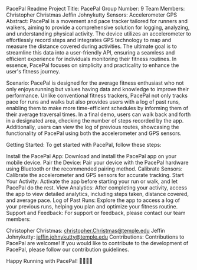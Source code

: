 PacePal Readme
Project Title: PacePal
Group Number: 9
Team Members:
Christopher Christmas
Jeffin Johnykutty
Sensors:
Accelerometer
GPS
Abstract:
PacePal is a movement and pace tracker tailored for runners and walkers, aiming to provide a comprehensive solution for logging, analyzing, and understanding physical activity. The device utilizes an accelerometer to effortlessly record steps and integrates GPS technology to map and measure the distance covered during activities. The ultimate goal is to streamline this data into a user-friendly API, ensuring a seamless and efficient experience for individuals monitoring their fitness routines. In essence, PacePal focuses on simplicity and practicality to enhance the user's fitness journey.

Scenario:
PacePal is designed for the average fitness enthusiast who not only enjoys running but values having data and knowledge to improve their performance. Unlike conventional fitness trackers, PacePal not only tracks pace for runs and walks but also provides users with a log of past runs, enabling them to make more time-efficient schedules by informing them of their average traversal times. In a final demo, users can walk back and forth in a designated area, checking the number of steps recorded by the app. Additionally, users can view the log of previous routes, showcasing the functionality of PacePal using both the accelerometer and GPS sensors.

Getting Started:
To get started with PacePal, follow these steps:

Install the PacePal App: Download and install the PacePal app on your mobile device.
Pair the Device: Pair your device with the PacePal hardware using Bluetooth or the recommended pairing method.
Calibrate Sensors: Calibrate the accelerometer and GPS sensors for accurate tracking.
Start Your Activity: Activate the app before starting your run or walk, and let PacePal do the rest.
View Analytics: After completing your activity, access the app to view detailed analytics, including steps taken, distance covered, and average pace.
Log of Past Runs: Explore the app to access a log of your previous runs, helping you plan and optimize your fitness routine.
Support and Feedback:
For support or feedback, please contact our team members:

Christopher Christmas: christopher.Christmas@temple.edu
Jeffin Johnykutty: jeffin.johnykutty@temple.edu
Contributions:
Contributions to PacePal are welcome! If you would like to contribute to the development of PacePal, please follow our contribution guidelines.

Happy Running with PacePal! 🏃‍♂️🏃‍♀️
